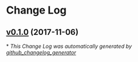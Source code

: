 # Change Log

## [v0.1.0](https://github.com/eddyystop/batch-loader/tree/v0.1.0) (2017-11-06)


\* *This Change Log was automatically generated by [github_changelog_generator](https://github.com/skywinder/Github-Changelog-Generator)*